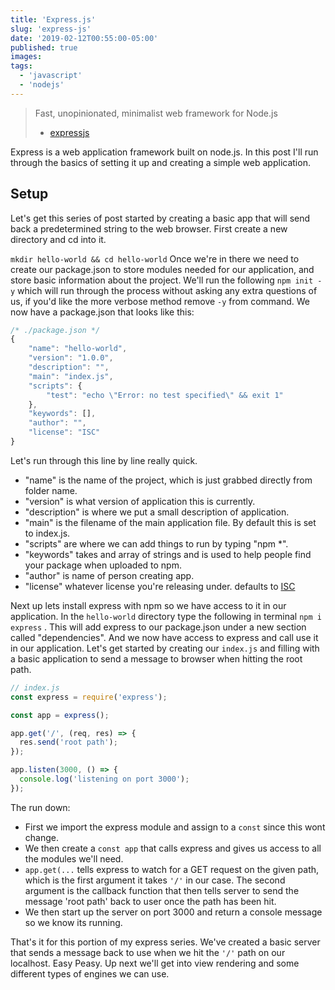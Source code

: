 ```yaml
---
title: 'Express.js'
slug: 'express-js'
date: '2019-02-12T00:55:00-05:00'
published: true
images:
tags:
  - 'javascript'
  - 'nodejs'
---
```


> Fast, unopinionated, minimalist web framework for Node.js
>
> - [expressjs](https://expressjs.com/)

Express is a web application framework built on node.js. In this post I'll run through the basics of setting it up and creating a simple web application.

## Setup

Let's get this series of post started by creating a basic app that will send back a predetermined string to the web browser. First create a new directory and cd into it.

`mkdir hello-world && cd hello-world`
Once we're in there we need to create our package.json to store modules needed for our application, and store basic information about the project. We'll run the following `npm init -y` which will run through the process without asking any extra questions of us, if you'd like the more verbose method remove `-y` from command. We now have a package.json that looks like this:

```javascript
/* ./package.json */
{
    "name": "hello-world",
    "version": "1.0.0",
    "description": "",
    "main": "index.js",
    "scripts": {
        "test": "echo \"Error: no test specified\" && exit 1"
    },
    "keywords": [],
    "author": "",
    "license": "ISC"
}
```

Let's run through this line by line really quick.

- "name" is the name of the project, which is just grabbed directly from folder name.
- "version" is what version of application this is currently.
- "description" is where we put a small description of application.
- "main" is the filename of the main application file. By default this is set to index.js.
- "scripts" are where we can add things to run by typing "npm \*".
- "keywords" takes and array of strings and is used to help people find your package when uploaded to npm.
- "author" is name of person creating app.
- "license" whatever license you're releasing under. defaults to [ISC](https://opensource.org/licenses/ISC)

Next up lets install express with npm so we have access to it in our application. In the `hello-world` directory type the following in terminal `npm i express` . This will add express to our package.json under a new section called "dependencies". And we now have access to express and call use it in our application. Let's get started by creating our `index.js` and filling with a basic application to send a message to browser when hitting the root path.

```javascript
// index.js
const express = require('express');

const app = express();

app.get('/', (req, res) => {
  res.send('root path');
});

app.listen(3000, () => {
  console.log('listening on port 3000');
});
```

The run down:

- First we import the express module and assign to a `const` since this wont change.
- We then create a `const app` that calls express and gives us access to all the modules we'll need.
- `app.get(...` tells express to watch for a GET request on the given path, which is the first argument it takes `'/'` in our case. The second argument is the callback function that then tells server to send the message 'root path' back to user once the path has been hit.
- We then start up the server on port 3000 and return a console message so we know its running.

That's it for this portion of my express series. We've created a basic server that sends a message back to use when we hit the `'/'` path on our localhost. Easy Peasy. Up next we'll get into view rendering and some different types of engines we can use.
